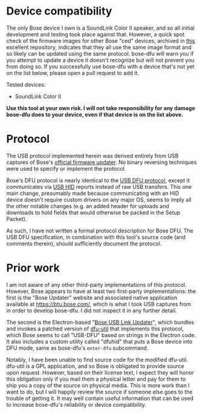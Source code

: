 Device compatibility
====================
The only Bose device I own is a SoundLink Color II speaker, and so all initial
development and testing took place against that. However, a quick spot check of
the firmware images for other Bose "ced" devices, archived in [this][1]
excellent repository, indicates that they all use the same image format and so
likely can be updated using the same protocol. bose-dfu will warn you if you
attempt to update a device it doesn't recognize but will not prevent you from
doing so. If you successfully use bose-dfu with a device that's not yet on the
list below, please open a pull request to add it.

Tested devices:
 - SoundLink Color II

**Use this tool at your own risk. I will not take responsibility for any damage
bose-dfu does to your device, even if that device is on the list above.**

[1]: https://github.com/bosefirmware/ced

Protocol
========
The USB protocol implemented herein was derived entirely from USB captures of
Bose's [official firmware updater][2]. No binary reversing
techniques were used to specify or implement the protocol.

Bose's DFU protocol is nearly identical to the [USB DFU protocol][3], except it
communicates via [USB HID][4] reports instead of raw USB transfers. This one
main change, presumably made because communicating with an HID device doesn't
require custom drivers on any major OS, seems to imply all the other notable
changes (e.g. an added header for uploads and downloads to hold fields that
would otherwise be packed in the Setup Packet).

As such, I have not written a formal protocol description for Bose DFU. The USB
DFU specification, in combination with this tool's source code (and comments
therein), should sufficiently document the protocol.

[2]: https://btu.bose.com/
[3]: https://usb.org/sites/default/files/DFU_1.1.pdf
[4]: https://www.usb.org/sites/default/files/hid1_11.pdf

Prior work
==========
I am not aware of any other third-party implementations of this protocol.
However, Bose appears to have at least two first-party implementations: the
first is the "Bose Updater" website and associated native application available
at https://btu.bose.com/, which is what I took USB captures from in order to
develop bose-dfu. I did not inspect it in any further detail.

The second is the Electron-based "[Bose USB Link Updater][5]", which bundles
and invokes a patched version of [dfu-util][6] that implements this protocol,
which Bose seems to call "USB-DFU" based on strings in the Electron code. It
also includes a custom utility called "dfuhid" that puts a Bose device into
DFU mode, same as bose-dfu's `enter-dfu` subcommand.

Notably, I have been unable to find source code for the modified dfu-util.
dfu-util is a GPL application, and so Bose is obligated to provide source upon
request. However, based on their license text, I expect they will honor this
obligation only if you mail them a physical letter and pay for them to ship you
a copy of the source on physical media. This is more work than I want to do,
but I will happily review the source if someone else goes to the trouble of
getting it. It may well contain useful information that can be used to increase
bose-dfu's reliability or device compatibility.

[5]: https://pro.bose.com/en_us/products/software/conferencing_software/bose-usb-link-updater.html
[6]: http://dfu-util.sourceforge.net/
